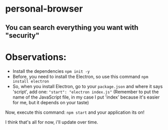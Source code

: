 # personal-browser
## You can search everything you want with "security"

# Observations:
- Install the dependencies `npm init -y`
- Before, you need to install the Electron, so use this command `npm install electron`
- So, when you install Electron, go to your `package.json` and where it says 'script', add one: `"start": "electron index.js"` (Remember to put the name of the JavaScript file, in my case I put 'index' because it's easier for me, but it depends on your taste)

Now, execute this command: `npm start` and your application its on!

I think that's all for now, i'll update over time.
